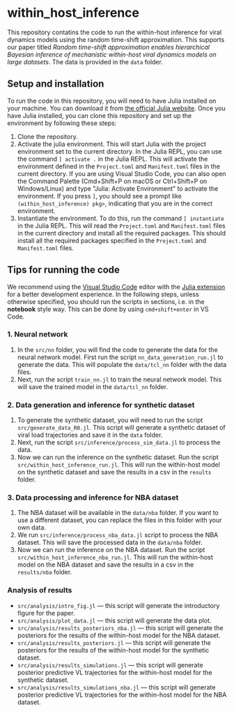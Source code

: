 # within_host_inference

This repository contatins the code to run the within-host inference for viral dynamics models using the random time-shift approximation. This supports our paper titled *Random time-shift approximation enables hierarchical Bayesian inference of mechanistic within-host viral dynamics models on large datasets*. The data is provided in the `data` folder.

## Setup and installation

To run the code in this repository, you will need to have Julia installed on your machine. You can download it from [the official Julia website](https://julialang.org/downloads/).
Once you have Julia installed, you can clone this repository and set up the environment by following these steps:

1. Clone the repository.
2. Activate the julia environment. This will start Julia with the project environment set to the current directory. In the Julia REPL, you can use the command `] activate .` in the Julia REPL. This will activate the environment defined in the `Project.toml` and `Manifest.toml` files in the current directory. If you are using Visual Studio Code, you can also open the Command Palette (Cmd+Shift+P on macOS or Ctrl+Shift+P on Windows/Linux) and type "Julia: Activate Environment" to activate the environment. If you press `]`, you should see a prompt like `(within_host_inference) pkg>`, indicating that you are in the correct environment.
3. Instantiate the environment. To do this, run the command `] instantiate` in the Julia REPL. This will read the `Project.toml` and `Manifest.toml` files in the current directory and install all the required packages. This should install all the required packages specified in the `Project.toml` and `Manifest.toml` files.

## Tips for running the code

We recommend using the [Visual Studio Code](https://code.visualstudio.com/) editor with the [Julia extension](https://marketplace.visualstudio.com/items?itemName=julialang.language-julia) for a better development experience.
In the following steps, unless otherwise specified, you should run the scripts in sections, i.e. in the **notebook** style way. This can be done by using `cmd+shift+enter` in VS Code.

### 1. Neural network

1. In the `src/nn` folder, you will find the code to generate the data for the neural network model. First run the script `nn_data_generation_run.jl` to generate the data. This will populate the `data/tcl_nn` folder with the data files. 
2. Next, run the script `train_nn.jl` to train the neural network model. This will save the trained model in the `data/tcl_nn` folder.

### 2. Data generation and inference for synthetic dataset

1. To generate the synthetic dataset, you will need to run the script `src/generate_data_R0.jl`. This script will generate a synthetic dataset of viral load trajectories and save it in the `data` folder. 
2. Next, run the script `src/inference/process_sim_data.jl` to process the data. 
3. Now we can run the inference on the synthetic dataset. Run the script `src/within_host_inference_run.jl`. This will run the within-host model on the synthetic dataset and save the results in a csv in the `results` folder.

### 3. Data processing and inference for NBA dataset

1. The NBA dataset will be available in the `data/nba` folder. If you want to use a different dataset, you can replace the files in this folder with your own data.
2. We run `src/inference/process_nba_data.jl` script to process the NBA dataset. This will save the processed data in the `data/nba` folder.
3. Now we can run the inference on the NBA dataset. Run the script `src/within_host_inference_nba_run.jl`. This will run the within-host model on the NBA dataset and save the results in a csv in the `results/nba` folder.

### Analysis of results

- `src/analysis/intro_fig.jl` — this script will generate the introductory figure for the paper.
- `src/analysis/plot_data.jl` — this script will generate the data plot. 
- `src/analysis/results_posteriors_nba.jl` — this script will generate the posteriors for the results of the within-host model for the NBA dataset.
- `src/analysis/results_posteriors.jl` — this script will generate the posteriors for the results of the within-host model for the synthetic dataset.
- `src/analysis/results_simulations.jl` — this script will generate posterior predictive VL trajectories for the within-host model for the synthetic dataset.
- `src/analysis/results_simulations_nba.jl` — this script will generate posterior predictive VL trajectories for the within-host model for the NBA dataset.
